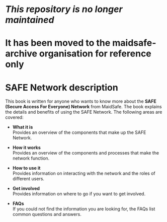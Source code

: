 # ***This repository is no longer maintained***
# It has been moved to the maidsafe-archive organisation for reference only
#
#
#
#
# SAFE Network description

This book is written for anyone who wants to know more about the **SAFE (Secure Access For Everyone) Network** from MaidSafe. The book explains the details and benefits of using the SAFE Network. The following areas are covered:

* **What it is**<br />
Provides an overview of the components that make up the SAFE Network.

* **How it works**<br />
Provides an overview of the components and processes that make the network function.

* **How to use it**<br />
Provides information on interacting with the network and the roles of different users.

* **Get involved**<br />
Provides information on where to go if you want to get involved.

* **FAQs**<br />
If you could not find the information you are looking for, the FAQs list common questions and answers.
